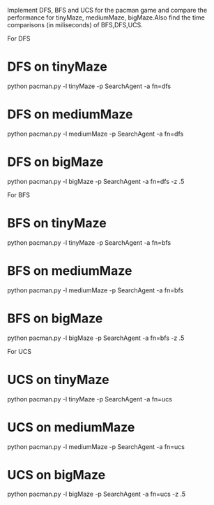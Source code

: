 Implement DFS, BFS and UCS for the pacman game and compare the performance for tinyMaze,  mediumMaze, bigMaze.Also find the time comparisons (in miliseconds) of BFS,DFS,UCS.

For DFS
# DFS on tinyMaze
python pacman.py -l tinyMaze -p SearchAgent -a fn=dfs

# DFS on mediumMaze
python pacman.py -l mediumMaze -p SearchAgent -a fn=dfs

# DFS on bigMaze
python pacman.py -l bigMaze -p SearchAgent -a fn=dfs -z .5

For BFS
# BFS on tinyMaze
python pacman.py -l tinyMaze -p SearchAgent -a fn=bfs

# BFS on mediumMaze
python pacman.py -l mediumMaze -p SearchAgent -a fn=bfs

# BFS on bigMaze
python pacman.py -l bigMaze -p SearchAgent -a fn=bfs -z .5

For UCS
# UCS on tinyMaze
python pacman.py -l tinyMaze -p SearchAgent -a fn=ucs

# UCS on mediumMaze
python pacman.py -l mediumMaze -p SearchAgent -a fn=ucs

# UCS on bigMaze
python pacman.py -l bigMaze -p SearchAgent -a fn=ucs -z .5
